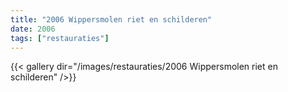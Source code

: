 ```yaml
---
title: "2006 Wippersmolen riet en schilderen"
date: 2006
tags: ["restauraties"]
---
```


{{< gallery dir="/images/restauraties/2006 Wippersmolen riet en schilderen" />}}

